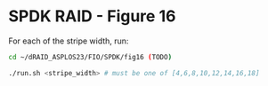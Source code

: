 # SPDK RAID - Figure 16

For each of the stripe width, run:
```Bash
cd ~/dRAID_ASPLOS23/FIO/SPDK/fig16 (TODO)

./run.sh <stripe_width> # must be one of [4,6,8,10,12,14,16,18]
```